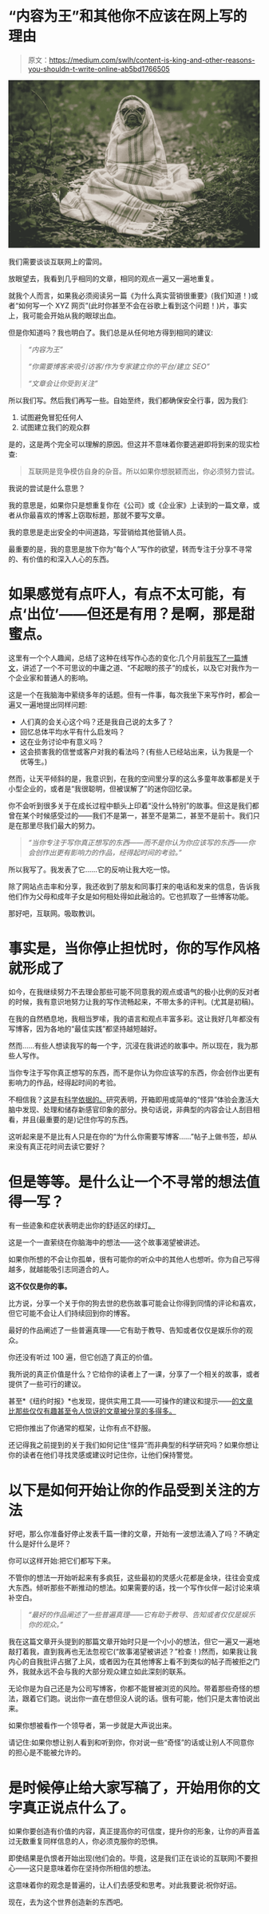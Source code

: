 # “内容为王”和其他你不应该在网上写的理由

> 原文：<https://medium.com/swlh/content-is-king-and-other-reasons-you-shouldn-t-write-online-ab5bd1766505>

![](img/945d24c23046951d9d795c6a844a6b7a.png)

我们需要谈谈互联网上的雷同。

放眼望去，我看到几乎相同的文章，相同的观点一遍又一遍地重复。

就我个人而言，如果我必须阅读另一篇《为什么真实营销很重要》(我们知道！)或者“如何写一个 XYZ 网页”(此时你甚至不会在谷歌上看到这个问题！)片，事实上，我可能会开始从我的眼球出血。

但是你知道吗？我也明白了。我们总是从任何地方得到相同的建议:

> *“内容为王”*
> 
> *“你需要博客来吸引访客/作为专家建立你的平台/建立 SEO”*
> 
> *“文章会让你受到关注”*

所以我们写。然后我们再写一些。自始至终，我们都确保安全行事，因为我们:

1.  试图避免冒犯任何人
2.  试图建立我们的观众群

是的，这是两个完全可以理解的原因。但这并不意味着你要逃避即将到来的现实检查:

> 互联网是竞争模仿自身的杂音。所以如果你想脱颖而出，你必须努力尝试。

我说的尝试是什么意思？

我的意思是，如果你只是想重复你在《公司》或《企业家》上读到的一篇文章，或者从你最喜欢的博客上窃取标题，那就不要写文章。

我的意思是走出安全的中间道路，写营销给其他营销人员。

最重要的是，我的意思是放下你为“每个人”写作的欲望，转而专注于分享不寻常的、有价值的和深入人心的东西。

# 如果感觉有点吓人，有点不太可能，有点‘出位’——但还是有用？是啊，那是甜蜜点。

这里有一个个人趣闻，总结了这种在线写作心态的变化:几个月前[我写了一篇博文](http://hillaryweiss.com/notes-from-an-unremarkable-child-or-how-being-painfully-average-equipped-me-with-a-life-philosophy/)，讲述了一个不可思议的中庸之道、“不起眼的孩子”的成长，以及它对我作为一个企业家和普通人的影响。

这是一个在我脑海中萦绕多年的话题。但有一件事，每次我坐下来写作时，都会一遍又一遍地提出同样问题:

*   人们真的会关心这个吗？还是我自己说的太多了？
*   回忆总体平均水平有什么启发吗？
*   这在业务讨论中有意义吗？
*   这会损害我的信誉或客户对我的看法吗？(有些人已经站出来，认为我是一个优等生。)

然而，让天平倾斜的是，我意识到，在我的空间里分享的这么多童年故事都是关于小型企业的，或者是“我很聪明，但被误解了”的迷你回忆录。

你不会听到很多关于在成长过程中额头上印着“没什么特别”的故事。但这是我们都曾在某个时候感受过的——我们不是第一，甚至不是第二，甚至不是前十。我们只是在那里尽我们最大的努力。

> *“当你专注于写你真正想写的东西——而不是你认为你应该写的东西——你会创作出更有影响力的作品，经得起时间的考验。”*

所以我写了。我发表了它……它的反响让我大吃一惊。

除了网站点击率和分享，我还收到了朋友和同事打来的电话和发来的信息，告诉我他们作为父母和成年子女是如何相处得如此融洽的。它也抓取了一些博客功能。

那好吧，互联网。吸取教训。

# 事实是，当你停止担忧时，你的写作风格就形成了

如今，在我继续努力不去理会那些可能不同意我的观点或语气的极小比例的反对者的时候，我有意识地努力让我的写作流畅起来，不带太多的评判。(尤其是初稿)。

在我的自然栖息地，我相当罗嗦，我的语言和观点丰富多彩。这让我好几年都没有写博客，因为各地的“最佳实践”都坚持越短越好。

然而……有些人想读我写的每一个字，沉浸在我讲述的故事中。所以现在，我为那些人写作。

当你专注于写你真正想写的东西，而不是你认为你应该写的东西，你会创作出更有影响力的作品，经得起时间的考验。

不相信我？[这是有科学依据的。](http://blog.crew.co/keep-work-weird/)研究表明，开箱即用或简单的“怪异”体验会激活大脑中发现、处理和储存新感官印象的部分。换句话说，非典型的内容会让人刮目相看，并且(最重要的是)记住你写的东西。

这听起来是不是比有人只是在你的“为什么你需要写博客……”帖子上做书签，却从来没有真正花时间去读它要好？

# 但是等等。是什么让一个不寻常的想法值得一写？

有一些迹象和症状表明走出你的舒适区的绿灯[。](http://blog.crew.co/get-out-of-your-damn-bubble/)

这是一个一直萦绕在你脑海中的想法——这个故事渴望被讲述。

如果你所想的不会让你孤单，很有可能你的听众中的其他人也想听。你为自己写得越多，就越能吸引志同道合的人。

**这不仅仅是你的事。**

比方说，分享一个关于你的狗去世的悲伤故事可能会让你得到同情的评论和喜欢，但它可能不会让人们持续回到你的博客。

最好的作品阐述了一些普遍真理——它有助于教导、告知或者仅仅是娱乐你的观众。

你还没有听过 100 遍，但它创造了真正的价值。

我所说的真正价值是什么？它给你的读者上了一课，分享了一个相关的故事，或者提供了一些可行的建议。

甚至*《纽约时报》*也发现，提供实用工具——可操作的建议和提示——[的文章比那些仅仅有趣甚至令人惊讶的文章被分享的多得多。](http://blog.crew.co/side-projects-better-than-blogging/)

它把你推出了你通常的框架，让你有点不舒服。

还记得我之前提到的关于我们如何记住“怪异”而非典型的科学研究吗？如果你想让你的读者在他们寻找灵感或建议时记住你，让他们保持警觉。

# 以下是如何开始让你的作品受到关注的方法

好吧，那么你准备好停止发表千篇一律的文章，开始有一波想法涌入了吗？不确定什么是好什么是坏？

你可以这样开始:把它们都写下来。

不管你的想法一开始听起来有多疯狂，这些最初的灵感火花都是金块，往往会变成大东西。倾听那些不断推动的想法。如果需要的话，找一个写作伙伴一起讨论来填补空白。

> *“最好的作品阐述了一些普遍真理——它有助于教导、告知或者仅仅是娱乐你的观众。”*

我在这篇文章开头提到的那篇文章开始时只是一个小小的想法，但它一遍又一遍地敲打着我，直到我再也无法忽视它(“故事渴望被讲述？”检查！)然而，如果我让我内心的自我批评占据了上风，或者因为在其他博客上看不到类似的帖子而被拒之门外，我就永远不会与我的大部分观众建立如此深刻的联系。

无论你是为自己还是为公司写博客，你都不能冒被浏览的风险。带着那些奇怪的想法，跟着它们跑。说出你一直在想但没人说的话。很有可能，他们只是太害怕说出来。

如果你想被看作一个领导者，第一步就是大声说出来。

请记住:如果你想让别人看到和听到你，你对说一些“奇怪”的话或让别人不同意你的担心是不能被允许的。

# 是时候停止给大家写稿了，开始用你的文字真正说点什么了。

如果你要创造有价值的内容，真正提高你的可信度，提升你的形象，让你的声音盖过无数重复同样信息的人，你必须克服你的恐惧。

即使结果是仇恨者开始出现(他们会的。毕竟，这是我们正在谈论的互联网)不要担心——这只是意味着你在坚持你所相信的想法。

这意味着你的观念是普遍的，让人们去感受和思考。对此我要说:祝你好运。

现在，去为这个世界创造新的东西吧。